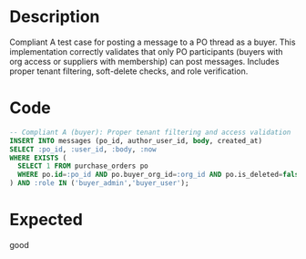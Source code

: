 # Description
Compliant A test case for posting a message to a PO thread as a buyer. This implementation correctly validates that only PO participants (buyers with org access or suppliers with membership) can post messages. Includes proper tenant filtering, soft-delete checks, and role verification.

# Code
```sql
-- Compliant A (buyer): Proper tenant filtering and access validation
INSERT INTO messages (po_id, author_user_id, body, created_at)
SELECT :po_id, :user_id, :body, :now
WHERE EXISTS (
  SELECT 1 FROM purchase_orders po
  WHERE po.id=:po_id AND po.buyer_org_id=:org_id AND po.is_deleted=false
) AND :role IN ('buyer_admin','buyer_user');
```

# Expected
good
